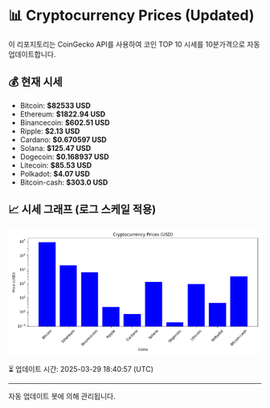 
# 📊 Cryptocurrency Prices (Updated)

이 리포지토리는 CoinGecko API를 사용하여 코인 TOP 10 시세를 10분가격으로 자동 업데이트합니다.

## 💰 현재 시세
- Bitcoin: **$82533 USD**
- Ethereum: **$1822.94 USD**
- Binancecoin: **$602.51 USD**
- Ripple: **$2.13 USD**
- Cardano: **$0.670597 USD**
- Solana: **$125.47 USD**
- Dogecoin: **$0.168937 USD**
- Litecoin: **$85.53 USD**
- Polkadot: **$4.07 USD**
- Bitcoin-cash: **$303.0 USD**

## 📈 시세 그래프 (로그 스케일 적용)
![Crypto Prices](crypto_prices.png)

⏳ 업데이트 시간: 2025-03-29 18:40:57 (UTC)

---
자동 업데이트 봇에 의해 관리됩니다.
